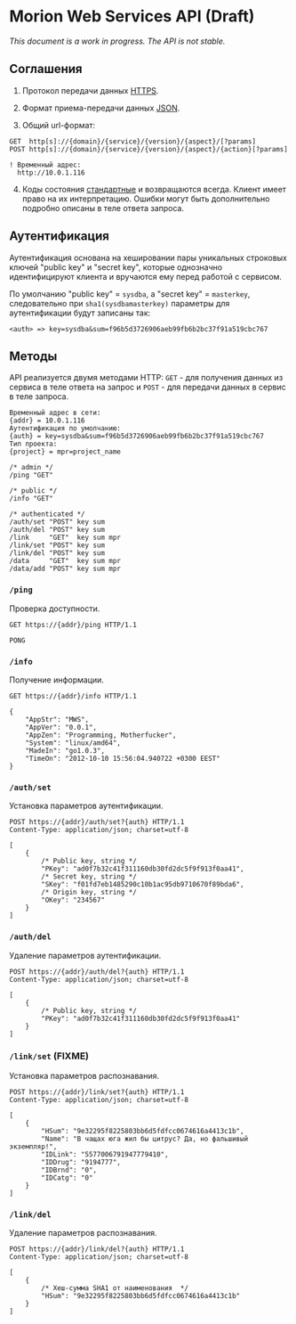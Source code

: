# Morion Web Services API (Draft) #

*This document is a work in progress. The API is not stable.*

<!--
Облачный сервис распознавания входящих данных различного типа в реальном режиме времени. Нераспознанные названия отсылает в сервис экспертной системы для последующей их привязки к значениям ключей эталонных справочников. Распознанные названия вместе с их атрибутами отсылает для последующей обработки в соотвествующие сервисы.
-->

## Соглашения ##

1. Протокол передачи данных [HTTPS](http://ru.wikipedia.org/wiki/HTTPS).

2. Формат приема-передачи данных [JSON](http://json.org/).

3. Общий url-формат:

  ```
  GET  http[s]://{domain}/{service}/{version}/{aspect}/[?params]
  POST http[s]://{domain}/{service}/{version}/{aspect}/{action}[?params]

  ! Временный адрес:
  	http://10.0.1.116

  ```

4. Коды состояния [стандартные](http://en.wikipedia.org/wiki/List_of_HTTP_status_codes) и возвращаются всегда. Клиент имеет право на их интерпретацию. Ошибки могут быть дополнительно подробно описаны в теле ответа запроса.

## Аутентификация ##

Аутентификация основана на хешировании пары уникальных строковых ключей "public key" и "secret key", которые однозначно идентифицируют клиента и вручаются ему перед работой с сервисом. 

По умолчанию "public key" = `sysdba`, а "secret key" = `masterkey`, следовательно при `sha1(sysdbamasterkey)` параметры для аутентификации будут записаны так:
  
  ```
  <auth> => key=sysdba&sum=f96b5d3726906aeb99fb6b2bc37f91a519cbc767
  ```

## Методы ##

API реализуется двумя методами HTTP: `GET` - для получения данных из сервиса в теле ответа на запрос и `POST` - для передачи данных в сервис в теле запроса.

```
Временный адрес в сети:
{addr} = 10.0.1.116
Аутентификация по умолчанию:
{auth} = key=sysdba&sum=f96b5d3726906aeb99fb6b2bc37f91a519cbc767
Тип проекта:
{project} = mpr=project_name

/* admin */
/ping "GET"

/* public */
/info "GET"

/* authenticated */
/auth/set "POST" key sum
/auth/del "POST" key sum
/link     "GET"  key sum mpr
/link/set "POST" key sum
/link/del "POST" key sum
/data     "GET"  key sum mpr
/data/add "POST" key sum mpr
```

### `/ping` ###
Проверка доступности.
```
GET https://{addr}/ping HTTP/1.1
```
```
PONG
```

### `/info` ###
Получение информации.
```
GET https://{addr}/info HTTP/1.1
```
```
{
	"AppStr": "MWS",
	"AppVer": "0.0.1",
	"AppZen": "Programming, Motherfucker",
	"System": "linux/amd64",
	"MadeIn": "go1.0.3",
	"TimeOn": "2012-10-10 15:56:04.940722 +0300 EEST"
}
```

### `/auth/set` ###
Установка параметров аутентификации.
```
POST https://{addr}/auth/set?{auth} HTTP/1.1
Content-Type: application/json; charset=utf-8

[
	{
		/* Public key, string */
		"PKey": "ad0f7b32c41f311160db30fd2dc5f9f913f0aa41",
		/* Secret key, string */
		"SKey": "f01fd7eb1485290c10b1ac95db9710670f89bda6",
		/* Origin key, string */
		"OKey": "234567"
	}
]
```

### `/auth/del` ###
Удаление параметров аутентификации.
```
POST https://{addr}/auth/del?{auth} HTTP/1.1
Content-Type: application/json; charset=utf-8

[
	{
		/* Public key, string */
		"PKey": "ad0f7b32c41f311160db30fd2dc5f9f913f0aa41"
	}
]
```
<!--
### `/link` ###
```
GET https://{addr}/link/get?{auth} HTTP/1.1
```
```
FIXME
```
-->
### `/link/set` (FIXME) ###
Установка параметров распознавания.
```
POST https://{addr}/link/set?{auth} HTTP/1.1
Content-Type: application/json; charset=utf-8

[
	{
		"HSum": "9e32295f8225803bb6d5fdfcc0674616a4413c1b",
		"Name": "В чащах юга жил бы цитрус? Да, но фальшивый экземпляр!",
		"IDLink": "5577006791947779410",
		"IDDrug": "9194777",
		"IDBrnd": "0",
		"IDCatg": "0"
	}
]
```

### `/link/del` ###
Удаление параметров распознавания.
```
POST https://{addr}/link/del?{auth} HTTP/1.1
Content-Type: application/json; charset=utf-8

[
	{
	 	/* Хеш-сумма SHA1 от наименования  */
	 	"HSum": "9e32295f8225803bb6d5fdfcc0674616a4413c1b"
	}
]
```
<!--
### `/data` ###
```
GET https://{addr}/data/get?{auth}&{project} HTTP/1.1
```
```
FIXME
```

### `/data/add` ###
Добавление данных для распознования в зависимости от [проекта](https://github.com/pharmbase/rfc/blob/master/src/api-proj.md).
```
POST https://{addr}/data/add?{auth}&{project} HTTP/1.1
Content-Type: application/json; charset=utf-8

FIXME
```
-->